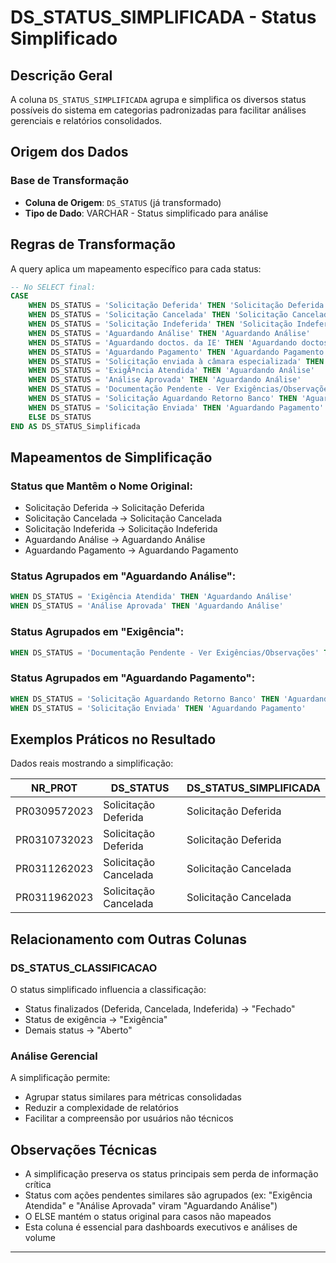# DS_STATUS_SIMPLIFICADA - Status Simplificado

## Descrição Geral

A coluna `DS_STATUS_SIMPLIFICADA` agrupa e simplifica os diversos status possíveis do sistema em categorias padronizadas para facilitar análises gerenciais e relatórios consolidados.

## Origem dos Dados

### Base de Transformação
- **Coluna de Origem**: `DS_STATUS` (já transformado)
- **Tipo de Dado**: VARCHAR - Status simplificado para análise

## Regras de Transformação

A query aplica um mapeamento específico para cada status:

```sql
-- No SELECT final:
CASE
    WHEN DS_STATUS = 'Solicitação Deferida' THEN 'Solicitação Deferida'
    WHEN DS_STATUS = 'Solicitação Cancelada' THEN 'Solicitação Cancelada'
    WHEN DS_STATUS = 'Solicitação Indeferida' THEN 'Solicitação Indeferida'
    WHEN DS_STATUS = 'Aguardando Análise' THEN 'Aguardando Análise'
    WHEN DS_STATUS = 'Aguardando doctos. da IE' THEN 'Aguardando doctos. da IE'
    WHEN DS_STATUS = 'Aguardando Pagamento' THEN 'Aguardando Pagamento'
    WHEN DS_STATUS = 'Solicitação enviada à câmara especializada' THEN 'Solicitação enviada à câmara especializada'
    WHEN DS_STATUS = 'ExigÃªncia Atendida' THEN 'Aguardando Análise'
    WHEN DS_STATUS = 'Análise Aprovada' THEN 'Aguardando Análise'
    WHEN DS_STATUS = 'Documentação Pendente - Ver Exigências/Observações' THEN 'Exigência'
    WHEN DS_STATUS = 'Solicitação Aguardando Retorno Banco' THEN 'Aguardando Pagamento'
    WHEN DS_STATUS = 'Solicitação Enviada' THEN 'Aguardando Pagamento'
    ELSE DS_STATUS
END AS DS_STATUS_Simplificada
```

## Mapeamentos de Simplificação

### Status que Mantêm o Nome Original:
- Solicitação Deferida → Solicitação Deferida
- Solicitação Cancelada → Solicitação Cancelada
- Solicitação Indeferida → Solicitação Indeferida
- Aguardando Análise → Aguardando Análise
- Aguardando Pagamento → Aguardando Pagamento

### Status Agrupados em "Aguardando Análise":
```sql
WHEN DS_STATUS = 'Exigência Atendida' THEN 'Aguardando Análise'
WHEN DS_STATUS = 'Análise Aprovada' THEN 'Aguardando Análise'
```

### Status Agrupados em "Exigência":
```sql
WHEN DS_STATUS = 'Documentação Pendente - Ver Exigências/Observações' THEN 'Exigência'
```

### Status Agrupados em "Aguardando Pagamento":
```sql
WHEN DS_STATUS = 'Solicitação Aguardando Retorno Banco' THEN 'Aguardando Pagamento'
WHEN DS_STATUS = 'Solicitação Enviada' THEN 'Aguardando Pagamento'
```

## Exemplos Práticos no Resultado

Dados reais mostrando a simplificação:

| NR_PROT | DS_STATUS | DS_STATUS_SIMPLIFICADA |
|---------|-----------|------------------------|
| PR0309572023 | Solicitação Deferida | Solicitação Deferida |
| PR0310732023 | Solicitação Deferida | Solicitação Deferida |
| PR0311262023 | Solicitação Cancelada | Solicitação Cancelada |
| PR0311962023 | Solicitação Cancelada | Solicitação Cancelada |

## Relacionamento com Outras Colunas

### DS_STATUS_CLASSIFICACAO
O status simplificado influencia a classificação:
- Status finalizados (Deferida, Cancelada, Indeferida) → "Fechado"
- Status de exigência → "Exigência"
- Demais status → "Aberto"

### Análise Gerencial
A simplificação permite:
- Agrupar status similares para métricas consolidadas
- Reduzir a complexidade de relatórios
- Facilitar a compreensão por usuários não técnicos

## Observações Técnicas

- A simplificação preserva os status principais sem perda de informação crítica
- Status com ações pendentes similares são agrupados (ex: "Exigência Atendida" e "Análise Aprovada" viram "Aguardando Análise")
- O ELSE mantém o status original para casos não mapeados
- Esta coluna é essencial para dashboards executivos e análises de volume

---

